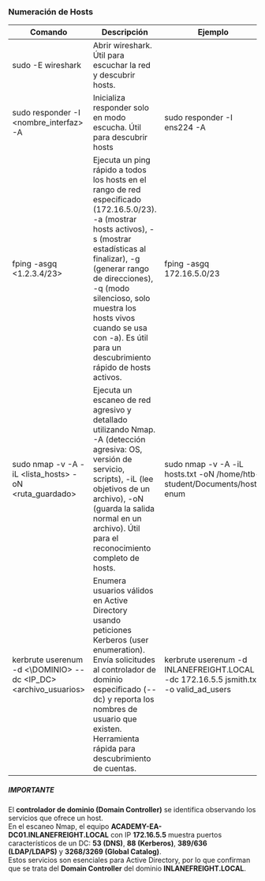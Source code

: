 

### Numeración de Hosts

| Comando                                                         | Descripción                                                                                                                                                                                                                                                                                                                       | Ejemplo                                                                               |
| --------------------------------------------------------------- | --------------------------------------------------------------------------------------------------------------------------------------------------------------------------------------------------------------------------------------------------------------------------------------------------------------------------------- | ------------------------------------------------------------------------------------- |
| sudo -E wireshark                                               | Abrir wireshark. Útil para escuchar la red y descubrir hosts.                                                                                                                                                                                                                                                                     |                                                                                       |
| sudo responder -I <nombre_interfaz> -A <br>                     | Inicializa responder solo en modo escucha. Útil para descubrir hosts                                                                                                                                                                                                                                                              | sudo responder -I ens224 -A                                                           |
| fping -asgq <1.2.3.4/23>                                        | Ejecuta un ping rápido a todos los hosts en el rango de red especificado (172.16.5.0/23). -a (mostrar hosts activos), -s (mostrar estadísticas al finalizar), -g (generar rango de direcciones), -q (modo silencioso, solo muestra los hosts vivos cuando se usa con -a). Es útil para un descubrimiento rápido de hosts activos. | fping -asgq 172.16.5.0/23                                                             |
| sudo nmap -v -A -iL <lista_hosts> -oN <ruta_guardado>           | Ejecuta un escaneo de red agresivo y detallado utilizando Nmap. -A (detección agresiva: OS, versión de servicio, scripts), -iL (lee objetivos de un archivo), -oN (guarda la salida normal en un archivo). Útil para el reconocimiento completo de hosts.                                                                         | sudo nmap -v -A -iL hosts.txt -oN /home/htb-student/Documents/host-enum<br>           |
| kerbrute userenum -d <\DOMINIO> --dc <IP_DC> <archivo_usuarios> | Enumera usuarios válidos en Active Directory usando peticiones Kerberos (user enumeration). Envía solicitudes al controlador de dominio especificado (--dc) y reporta los nombres de usuario que existen. Herramienta rápida para descubrimiento de cuentas.                                                                      | kerbrute userenum -d INLANEFREIGHT.LOCAL --dc 172.16.5.5 jsmith.txt -o valid_ad_users |

##### **IMPORTANTE**
El **controlador de dominio (Domain Controller)** se identifica observando los servicios que ofrece un host.  
En el escaneo Nmap, el equipo **ACADEMY-EA-DC01.INLANEFREIGHT.LOCAL** con IP **172.16.5.5** muestra puertos característicos de un DC: **53 (DNS)**, **88 (Kerberos)**, **389/636 (LDAP/LDAPS)** y **3268/3269 (Global Catalog)**.  
Estos servicios son esenciales para Active Directory, por lo que confirman que se trata del **Domain Controller** del dominio **INLANEFREIGHT.LOCAL**.